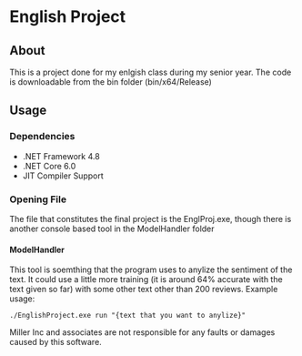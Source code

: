 # English Project
## About
This is a project done for my enlgish class during my senior year. The code is downloadable from the bin folder (bin/x64/Release)

## Usage
### Dependencies
* .NET Framework 4.8
* .NET Core 6.0
* JIT Compiler Support

### Opening File
The file that constitutes the final project is the EnglProj.exe, though there is another console based tool in the ModelHandler folder 
#### ModelHandler
This tool is soemthing that the program uses to anylize the sentiment of the text. It could use a little more training (it is around 64% accurate with the text given so far) with some other text other than 200 reviews. 
Example usage:
```
./EnglishProject.exe run "{text that you want to anylize}"
```


Miller Inc and associates are not responsible for any faults or damages caused by this software. 

